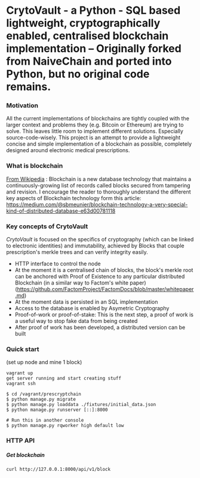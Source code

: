 
# CrytoVault - a Python - SQL based lightweight, cryptographically enabled, centralised blockchain implementation – Originally forked from NaiveChain and ported into Python, but no original code remains.

### Motivation
All the current implementations of blockchains are tightly coupled with the larger context and problems they (e.g. Bitcoin or Ethereum) are trying to solve. This leaves little room to implement different solutions. Especially source-code-wisely. This project is an attempt to provide a lightweight concise and simple implementation of a blockchain as possible, completely designed around electronic medical prescriptions.


### What is blockchain
[From Wikipedia](https://en.wikipedia.org/wiki/Blockchain_(database)) : Blockchain is a new database technology that maintains a continuously-growing list of records called blocks secured from tampering and revision. I encourage the reader to thoroughly understand the different key aspects of Blockchain technology form this article: https://medium.com/@sbmeunier/blockchain-technology-a-very-special-kind-of-distributed-database-e63d00781118


### Key concepts of CrytoVault
 *CrytoVault* is focused on the specifics of cryptography (which can be linked to electronic identities) and immutability, achieved by Blocks that couple prescription's merkle trees and can verify integrity easily.
* HTTP interface to control the node
* At the moment it is a centralised chain of blocks, the block's merkle root can be anchored with Proof of Existence to any particular distributed Blockchain (in a similar way to Factom's white paper) (https://github.com/FactomProject/FactomDocs/blob/master/whitepaper.md)
* At the moment data is persisted in an SQL implementation
* Access to the database is enabled by Asymetric Cryptography
* Proof-of-work or proof-of-stake: This is the next step, a proof of work is a useful way to stop fake data from being created
* After proof of work has been developed, a distributed version can be built

### Quick start
(set up node and mine 1 block)
```
vagrant up
get server running and start creating stuff
vagrant ssh

$ cd /vagrant/prescryptchain
$ python manage.py migrate
$ python manage.py loaddata ./fixtures/initial_data.json
$ python manage.py runserver [::]:8000

# Run this in another console
$ python manage.py rqworker high default low
```


### HTTP API

##### Get blockchain
```
curl http://127.0.0.1:8000/api/v1/block
```
